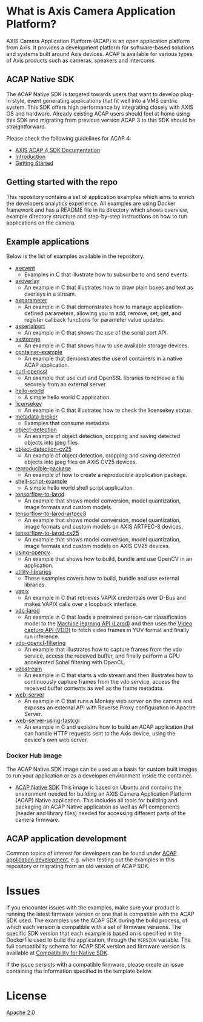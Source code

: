 # What is Axis Camera Application Platform?

AXIS Camera Application Platform (ACAP) is an open application platform from Axis. It provides a development platform for software-based solutions and systems built around Axis devices. ACAP is available for various types of Axis products such as cameras, speakers and intercoms.

## ACAP Native SDK

The ACAP Native SDK is targeted towards users that want to develop plug-in style, event generating applications that fit well into a VMS centric system. This SDK offers high performance by integrating closely with AXIS OS and hardware. Already existing ACAP users should feel at home using this SDK and migrating from previous version ACAP 3 to this SDK should be straightforward.

Please check the following guidelines for ACAP 4:

- [AXIS ACAP 4 SDK Documentation](https://axiscommunications.github.io/acap-documentation/)
- [Introduction](https://axiscommunications.github.io/acap-documentation/docs/introduction.html)
- [Getting Started](https://axiscommunications.github.io/acap-documentation/docs/get-started.html)

## Getting started with the repo

This repository contains a set of application examples which aims to enrich the developers analytics experience. All examples are using Docker framework and has a README file in its directory which shows overview, example directory structure and step-by-step instructions on how to run applications on the camera.

## Example applications

Below is the list of examples available in the repository.

- [axevent](./axevent/)
  - Examples in C that illustrate how to subscribe to and send events.
- [axoverlay](./axoverlay/)
  - An example in C that illustrates how to draw plain boxes and text as overlays in a stream.
- [axparameter](./axparameter/)
  - An example in C that demonstrates how to manage application-defined parameters, allowing you to add, remove, set, get, and register callback functions for parameter value updates.
- [axserialport](./axserialport/)
  - An example in C that shows the use of the serial port API.
- [axstorage](./axstorage/)
  - An example in C that shows how to use available storage devices.
- [container-example](./container-example/)
  - An example that demonstrates the use of containers in a native ACAP application.
- [curl-openssl](./curl-openssl/)
  - An example that use curl and OpenSSL libraries to retrieve a file securely from an external server.
- [hello-world](./hello-world/)
  - A simple hello world C application.
- [licensekey](./licensekey/)
  - An example in C that illustrates how to check the licensekey status.
- [metadata-broker](./metadata-broker/)
  - Examples that consume metadata.
- [object-detection](./object-detection/)
  - An example of object detection, cropping and saving detected objects into jpeg files.
- [object-detection-cv25](./object-detection-cv25/)
  - An example of object detection, cropping and saving detected objects into jpeg files on AXIS CV25 devices.
- [reproducible-package](./reproducible-package/)
  - An example of how to create a reproducible application package.
- [shell-script-example](./shell-script-example)
  - A simple hello world shell script application.
- [tensorflow-to-larod](./tensorflow-to-larod/)
  - An example that shows model conversion, model quantization, image formats and custom models.
- [tensorflow-to-larod-artpec8](./tensorflow-to-larod-artpec8/)
  - An example that shows model conversion, model quantization, image formats and custom models on AXIS ARTPEC-8 devices.
- [tensorflow-to-larod-cv25](./tensorflow-to-larod-cv25/)
  - An example that shows model conversion, model quantization, image formats and custom models on AXIS CV25 devices.
- [using-opencv](./using-opencv/)
  - An example that shows how to build, bundle and use OpenCV in an application.
- [utility-libraries](./utility-libraries/)
  - These examples covers how to build, bundle and use external libraries.
- [vapix](./vapix/)
  - An example in C that retrieves VAPIX credentials over D-Bus and makes VAPIX calls over a loopback interface.
- [vdo-larod](./vdo-larod/)
  - An example in C that loads a pretrained person-car classification model to the [Machine learning API (Larod)](https://axiscommunications.github.io/acap-documentation/docs/api/native-sdk-api.html#machine-learning-api-larod) and then uses the [Video capture API (VDO)](https://axiscommunications.github.io/acap-documentation/docs/api/native-sdk-api.html#video-capture-api-vdo) to fetch video frames in YUV format and finally run inference.
- [vdo-opencl-filtering](./vdo-opencl-filtering/)
  - An example that illustrates how to capture frames from the vdo service, access the received buffer, and finally perform a GPU accelerated Sobel filtering with OpenCL.
- [vdostream](./vdostream/)
  - An example in C that starts a vdo stream and then illustrates how to continuously capture frames from the vdo service, access the received buffer contents as well as the frame metadata.
- [web-server](./web-server/)
  - An example in C that runs a Monkey web server on the camera and exposes an external API with Reverse Proxy configuration in Apache Server.
- [web-server-using-fastcgi](./web-server-using-fastcgi/)
  - An example in C and explains how to build an ACAP application that can handle HTTP requests sent to the Axis device, using the device's own web server.

### Docker Hub image

The ACAP Native SDK image can be used as a basis for custom built images to run your application or as a developer environment inside the container.

- [ACAP Native SDK](https://hub.docker.com/r/axisecp/acap-native-sdk) This image is based on Ubuntu and contains the environment needed for building an AXIS Camera Application Platform (ACAP) Native application. This includes all tools for building and packaging an ACAP Native application as well as API components (header and library files) needed for accessing different parts of the camera firmware.

## ACAP application development

Common topics of interest for developers can be found under [ACAP application
development](./DEV.md), e.g. when testing out the examples in this repository
or migrating from an old version of ACAP SDK.

# Issues

If you encounter issues with the examples, make sure your product is running the latest firmware version or one that is compatible with the ACAP SDK used.
The examples use the ACAP SDK during the build process, of which each version is compatible with a set of firmware versions.
The specific SDK version that each example is based on is specified in the Dockerfile used to build the application, through the `VERSION` variable.
The full compatibility schema for ACAP SDK version and firmware version is available at [Compatibility for Native SDK](https://axiscommunications.github.io/acap-documentation/docs/api/native-sdk-api.html#compatibility).

If the issue persists with a compatible firmware, please create an issue containing the information specified in the template below.

# License

[Apache 2.0](LICENSE)
